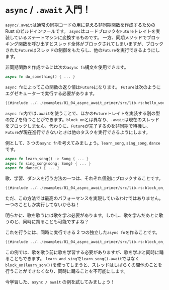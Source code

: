 # `async` / `.await` 入門！

`async/.await`は通常の同期コードの用に見える非同期関数を作成するための Rust のビルドインツールです。 `async`はコードブロックを`Future`トレイトを実装しているステートマシンに変換するものです。 一方、同期メソッドでブロッキング関数を呼び出すとスレッド全体がブロックされてしまいますが、ブロックされた`Future`はスレッドの制御をもたらし、他の`Future`を実行できるようにします。

非同期関数を作成するには次の`async fn`構文を使用できます。

```rust
async fn do_something() { ... }
```

`async fn`によってこの関数の返り値は`Future`になります。
`Future`は次のようにエグゼキューターで実行する必要があります。

```rust
{{#include ../../examples/01_04_async_await_primer/src/lib.rs:hello_world}}
```

`async fn`内では`.await`を使うことで、ほかの`Future`トレイトを実装する別の型の完了を待つことができます。`block_on`とは異なり、`.await`は現在のスレッドをブロックしません、代わりに、`Future`が完了するのを非同期で待機し、`Future`が現在進行できないときは他のタスクを実行できるようにします。

例として、3 つの`async fn`を考えてみましょう。`learn_song`, `sing_song`, `dance`です。

```rust
async fn learn_song() -> Song { ... }
async fn sing_song(song: Song) { ... }
async fn dance() { ... }
```

歌、学習、ダンスを行う方法の一つは、それぞれ個別にブロックすることです。

```rust
{{#include ../../examples/01_04_async_await_primer/src/lib.rs:block_on_each}}
```

ただ、この方法では最高のパフォーマンスを実現しているわけではありません。一つのことしか実行してないからね！

明らかに、歌を歌うには歌を学ぶ必要があります。しかし、歌を学んだあとに歌うのと、同時に踊ることも可能ですよね？

これを行うには、同時に実行できる 2 つの独立した`async fn`を作ることです。

```rust
{{#include ../../examples/01_04_async_await_primer/src/lib.rs:block_on_main}}
```

この例では、歌を歌う前に歌を学習する必要がありますが、歌を学ぶと同時に踊ることもできます。 `learn_and_sing`で`learn_song().await`ではなく`block_on(learn_son())`を使ってしまうと、スレッドはしばらくの間他のことを行うことができなくなり、同時に踊ることを不可能にします。

今学習した、`async / await` の例を試してみましょう！
